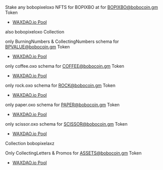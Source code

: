 Stake any bobopixeloxo NFTS for BOPIXBO at for BOPIXBO@bobocoin.gm Token
* [WAXDAO.io Pool](https://waxdao.io/farm/bobopixeloxo)

also bobopixeloxo Collection 

only BurningNumbers & CollectingNumbers schema for BPVALUE@bobocoin.gm Token
* [WAXDAO.io Pool](https://waxdao.io/farm/bpvalue.oxo)


only coffee.oxo schema for COFFEE@bobocoin.gm Token
* [WAXDAO.io Pool](https://waxdao.io/farm/coffee.oxo)


only rock.oxo schema for ROCK@bobocoin.gm Token
* [WAXDAO.io Pool](https://waxdao.io/farm/rock.oxo)


only paper.oxo schema for PAPER@bobocoin.gm Token
* [WAXDAO.io Pool](https://waxdao.io/farm/paper.oxo)


only scissor.oxo schema for SCISSOR@bobocoin.gm Token
* [WAXDAO.io Pool](https://waxdao.io/farm/scissor.oxo)


Collection
bobopixelaxz

Only CollectingLetters & Promos for ASSETS@bobocoin.gm Token
* [WAXDAO.io Pool](https://waxdao.io/farm/bobopixelaxz)

